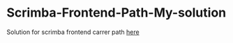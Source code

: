 # Scrimba-Frontend-Path-My-solution

Solution for scrimba frontend carrer path [here](https://scrimba.com/learn/frontend)
